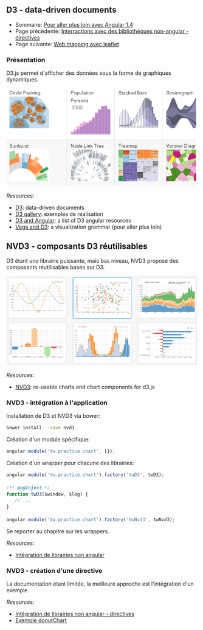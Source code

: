 ## D3 - data-driven documents

* Sommaire: [Pour aller plus loin avec Angular 1.4](02.00.angular-intermediate.documentation-fr.md)
* Page précédente: [Interractions avec des bibliothèques non-angular - directives](02.06.non-ng-libs.directive-fr.md)
* Page suivante: [Web mapping avec leaflet](02.08.leaflet-fr.md)

### Présentation

D3.js permet d'afficher des données sous la forme de graphiques dynamiques.

![files tree](images/d3.png "Exemples de réalisations avec D3")

*Resources*: 

* [D3](http://d3js.org/): data-driven documents
* [D3 gallery](https://github.com/mbostock/d3/wiki/Gallery): exemples de réalisation
* [D3 and Angular](https://www.dashingd3js.com/d3-resources/d3-and-angular): a list of D3 angular resources
* [Vega and D3](https://github.com/vega/vega/wiki/Vega-and-D3): a visualization grammar (pour aller plus loin)

## NVD3 - composants D3 réutilisables

D3 étant une librairie puissante, mais bas niveau, NVD3 propose des composants réutilisables basés sur D3.

![files tree](images/nvd3.png "Exemples de réalisations avec NVD3")

*Resources*: 
* [NVD3](https://github.com/novus/nvd3): re-usable charts and chart components for d3.js


### NVD3 - intégration à l'application

Installation de D3 et NVD3 via bower:

``` bash
bower install --save nvd3
```

Création d'un module spécifique:

``` js
angular.module('tw.practice.chart', []);
```

Création d'un wrapper pour chacune des librairies:
``` js
angular.module('tw.practice.chart').factory('twD3', twD3);

/** @ngInject */
function twD3($window, $log) {
   // ...
}

angular.module('tw.practice.chart').factory('twNvd3', twNvd3);
```
Se reporter au chapitre sur les wrappers.

*Resources*: 
* [Intégration de librairies non angular](02.05.non-ng-libs.service-fr.md)

### NVD3 - création d'une directive

La documentation étant limitée, la meilleure approche est l'intégration d'un exemple.

*Resources*: 
* [Intégration de librairies non angular - directives](02.06.non-ng-libs.directive-fr.md)
* [Exemple donutChart](https://github.com/nvd3-community/nvd3/blob/gh-pages/examples/donutChart.html)